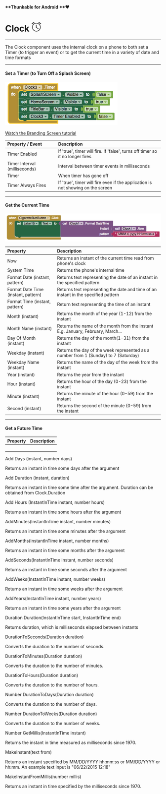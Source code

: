 #### **Thunkable for Android **❤

# Clock ![](/assets/clock-icon.png)

---

The Clock component uses the internal clock on a phone to both set a Timer \(to trigger an event\) or to get the current time in a variety of date and time formats

---

#### Set a Timer \(to Turn Off a Splash Screen\)

![](/assets/clock-blocks-1.png)

[Watch the Branding Screen tutorial](https://www.youtube.com/watch?v=9u365ejwTqg&t=1s)

| Property / Event | Description |
| :--- | :--- |
| Timer Enabled | If 'true', timer will fire. If 'false', turns off timer so it no longer fires |
| Timer Interval \(milliseconds\) | Interval between timer events in milliseconds |
| Timer | When timer has gone off |
| Timer Always Fires | If 'true', timer will fire even if the application is not showing on the screen |

---

#### Get the Current Time

![](/assets/clock-blocks-2.png)

| Property | Description |
| :--- | :--- |
| Now | Returns an instant of the current time read from phone's clock |
| System Time | Returns the phone's internal time |
| Format Date \(instant, pattern\) | Returns text representing the date of an instant in the specified pattern |
| Format Date Time \(instant, pattern\) | Returns text representing the date and time of an instant in the specified pattern |
| Format Time \(instant, pattern\) | Return text representing the time of an instant |
| Month \(instant\) | Returns the month of the year \(1-12\) from the instant |
| Month Name \(instant\) | Returns the name of the month from the instant E.g. January, February, March... |
| Day Of Month \(instant\) | Returns the day of the month\(1-31\) from the instant |
| Weekday \(instant\) | Returns the day of the week represented as a number from 1 \(Sunday\) to 7 \(Saturday\) |
| Weekday Name \(instant\) | Returns the name of the day of the week from the instant |
| Year \(instant\) | Returns the year from the instant |
| Hour \(instant\) | Returns the hour of the day \(0-23\) from the instant |
| Minute \(instant\) | Returns the minute of the hour \(0-59\) from the instant |
| Second \(instant\) | Returns the second of the minute \(0-59\) from the instant |

---

#### Get a Future Time

| Property | Description |
| :--- | :--- |
|  |  |
|  |  |
|  |  |
|  |  |

Add Days \(instant, number days\)

Returns an instant in time some days after the argument

Add Duration \(instant, duration\)

Returns an instant in time some time after the argument. Duration can be obtained from Clock.Duration

Add Hours \(InstantInTime instant, number hours\)

Returns an instant in time some hours after the argument

AddMinutes\(InstantInTime instant, number minutes\)

Returns an instant in time some minutes after the argument

AddMonths\(InstantInTime instant, number months\)

Returns an instant in time some months after the argument

AddSeconds\(InstantInTime instant, number seconds\)

Returns an instant in time some seconds after the argument

AddWeeks\(InstantInTime instant, number weeks\)

Returns an instant in time some weeks after the argument

AddYears\(InstantInTime instant, number years\)

Returns an instant in time some years after the argument

Duration Duration\(InstantInTime start, InstantInTime end\)

Returns duration, which is milliseconds elapsed between instants

DurationToSeconds\(Duration duration\)

Converts the duration to the number of seconds.

DurationToMinutes\(Duration duration\)

Converts the duration to the number of minutes.

DurationToHours\(Duration duration\)

Converts the duration to the number of hours.

Number DurationToDays\(Duration duration\)

Converts the duration to the number of days.

Number DurationToWeeks\(Duration duration\)

Converts the duration to the number of weeks.

Number GetMillis\(InstantInTime instant\)

Returns the instant in time measured as milliseconds since 1970.

MakeInstant\(text from\)

Returns an instant specified by MM/DD/YYYY hh:mm:ss or MM/DD/YYYY or hh:mm. An example text input is "06/22/2015 12:18"

MakeInstantFromMillis\(number millis\)

Returns an instant in time specified by the milliseconds since 1970.

